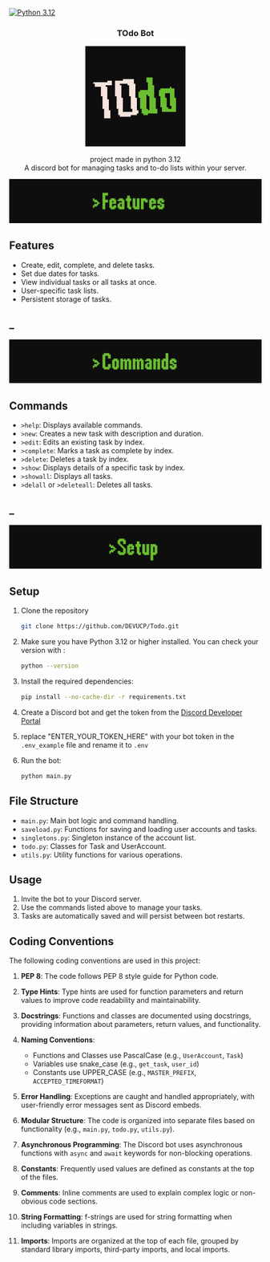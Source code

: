 [![Python 3.12](https://img.shields.io/badge/python-3.12-blue.svg)](https://www.python.org/downloads/release/python-312/)

<div align="center">

<h3 align="center">TOdo Bot</h3>
    <img src="assets/Bot-Icon.png" alt="Todo Bot Logo" width="200">
  <p align="center">
    project made in python 3.12
    <br>
    A discord bot for managing tasks and to-do lists within your server.
  </p>
</div>

<div align="center">
  <img src="assets/features-banner.gif" alt="Setup gif" width="">
</div>

## Features

- Create, edit, complete, and delete tasks.
- Set due dates for tasks.
- View individual tasks or all tasks at once.
- User-specific task lists.
- Persistent storage of tasks.

## _

<div align="center">
  <img src="assets/commands-banner.gif" alt="Commands Banner" width="">
</div>

## Commands

- `>help`: Displays available commands.
- `>new`: Creates a new task with description and duration.
- `>edit`: Edits an existing task by index.
- `>complete`: Marks a task as complete by index.
- `>delete`: Deletes a task by index.
- `>show`: Displays details of a specific task by index.
- `>showall`: Displays all tasks.
- `>delall` or `>deleteall`: Deletes all tasks.

## _

<div align="center">
  <img src="assets/setup-banner.gif" alt="Setup gif" width="">
</div>

## Setup

1. Clone the repository

   ```bash
   git clone https://github.com/DEVUCP/Todo.git
   ```

2. Make sure you have Python 3.12 or higher installed.
   You can check your version with :

   ```bash
   python --version
   ```

3. Install the required dependencies:

   ```bash
   pip install --no-cache-dir -r requirements.txt
   ```
   
4. Create a Discord bot and get the token from the [Discord Developer Portal](https://discord.com/developers/applications)
5. replace "ENTER_YOUR_TOKEN_HERE" with your bot token in the `.env_example` file and rename it to `.env`
6. Run the bot:

   ```bash
   python main.py
   ```

## File Structure

- `main.py`: Main bot logic and command handling.
- `saveload.py`: Functions for saving and loading user accounts and tasks.
- `singletons.py`: Singleton instance of the account list.
- `todo.py`: Classes for Task and UserAccount.
- `utils.py`: Utility functions for various operations.

## Usage

1. Invite the bot to your Discord server.
2. Use the commands listed above to manage your tasks.
3. Tasks are automatically saved and will persist between bot restarts.

## Coding Conventions

The following coding conventions are used in this project:

1. **PEP 8**: The code follows PEP 8 style guide for Python code.
2. **Type Hints**: Type hints are used for function parameters and return values to improve code readability and maintainability.
3. **Docstrings**: Functions and classes are documented using docstrings, providing information about parameters, return values, and functionality.
4. **Naming Conventions**:

   - Functions and Classes use PascalCase (e.g., `UserAccount`, `Task`)
   - Variables use snake_case (e.g., `get_task`, `user_id`)
   - Constants use UPPER_CASE (e.g., `MASTER_PREFIX`, `ACCEPTED_TIMEFORMAT`)
5. **Error Handling**: Exceptions are caught and handled appropriately, with user-friendly error messages sent as Discord embeds.
6. **Modular Structure**: The code is organized into separate files based on functionality (e.g., `main.py`, `todo.py`, `utils.py`).
7. **Asynchronous Programming**: The Discord bot uses asynchronous functions with `async` and `await` keywords for non-blocking operations.
8. **Constants**: Frequently used values are defined as constants at the top of the files.
9. **Comments**: Inline comments are used to explain complex logic or non-obvious code sections.
10. **String Formatting**: f-strings are used for string formatting when including variables in strings.
11. **Imports**: Imports are organized at the top of each file, grouped by standard library imports, third-party imports, and local imports.
